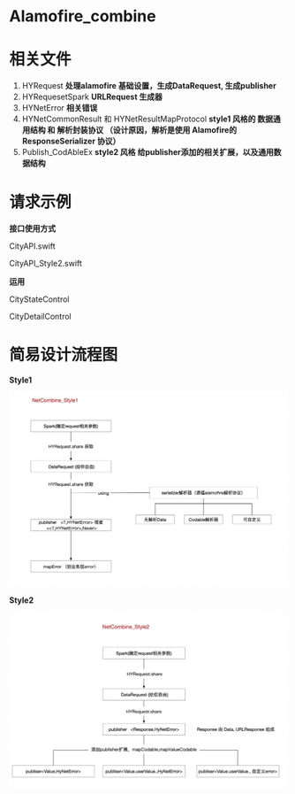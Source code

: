 # Alamofire_combine





# 相关文件

1. HYRequest     **处理alamofire 基础设置，生成DataRequest,  生成publisher**
2. HYRequesetSpark      **URLRequest 生成器**
3. HYNetError     **相关错误**
4. HYNetCommonResult 和 HYNetResultMapProtocol       **style1 风格的 数据通用结构 和 解析封装协议 （设计原因，解析是使用 Alamofire的 ResponseSerializer 协议）**
5. Publish_CodAbleEx      **style2 风格   给publisher添加的相关扩展，以及通用数据结构**

# 请求示例

**接口使用方式**

CityAPI.swift   

CityAPI_Style2.swift

**运用**

CityStateControl

CityDetailControl



# 简易设计流程图

**Style1**

![style1](style1.png)

**Style2**

![style2](style2.png)

